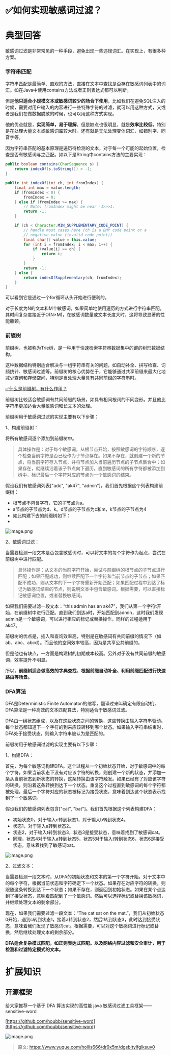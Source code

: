 # ✅如何实现敏感词过滤？


# 典型回答

敏感词过滤是非常常见的一种手段，避免出现一些违规词汇。在实现上，有很多种方案。


### 字符串匹配

字符串匹配是最简单、直观的方法，直接在文本中查找是否存在敏感词列表中的词汇。如在Java中使用contains方法或者正则表达式都可以判断。

但是**他只适合小规模文本或敏感词较少的场合下使用**，比如我们在避免SQL注入的时候，需要对用户输入的内容进行一些特殊字符的过滤，就可以用这种方式，又或者是我们在做数据脱敏的时候，也可以用这种方式实现。

他的优点就是，**实现简单，易于理解**。但是缺点也很明显，就是**效率比较低**，特别是在处理大量文本或敏感词库较大时。还有就是无法处理变体词汇，如错别字、同音字等。

因为字符串匹配的基本原理是遍历待检测的文本，对于每一个可能的起始位置，检查是否有敏感词与之匹配。如以下是String中contains方法的主要实现：
```java
public boolean contains(CharSequence s) {
    return indexOf(s.toString()) > -1;
}

public int indexOf(int ch, int fromIndex) {
    final int max = value.length;
    if (fromIndex < 0) {
        fromIndex = 0;
    } else if (fromIndex >= max) {
        // Note: fromIndex might be near -1>>>1.
        return -1;
    }

    if (ch < Character.MIN_SUPPLEMENTARY_CODE_POINT) {
        // handle most cases here (ch is a BMP code point or a
        // negative value (invalid code point))
        final char[] value = this.value;
        for (int i = fromIndex; i < max; i++) {
            if (value[i] == ch) {
                return i;
            }
        }
        return -1;
    } else {
        return indexOfSupplementary(ch, fromIndex);
    }
}

```

可以看到它是通过一个for循环从头开始进行便利的。

对于长度为N的文本和M个敏感词，如果简单地使用遍历的方式进行字符串匹配，其时间复杂度接近于O(N×M)，在敏感词数量或文本长度大时，这将导致显著的性能瓶颈。



### 前缀树

前缀树，也被称为Trie树，是一种用于快速检索字符串数据集中的键的树形数据结构。

这种数据结构特别适合解决与一组字符串有关的问题，如自动补全、拼写检查、词频统计、敏感词过滤等。前缀树的核心优势在于，它能够通过共享前缀来最大化地减少查询和存储空间，特别是当处理大量具有共同前缀的字符串时。

[✅什么是前缀树，有什么作用？](https://www.yuque.com/hollis666/dr9x5m/waqku6qab64aow90?view=doc_embed)

前缀树比较适合敏感词有共同前缀的场景，如具有相同根词的不同变形。并且他比字符串更加适合大量敏感词和长文本的处理。

前缀树用于敏感词过滤的实现主要有以下步骤：

1、构建前缀树：

将所有敏感词逐个添加到前缀树中。

> 具体操作是：对于每个敏感词，从根节点开始，按照敏感词的字符顺序，逐个检查当前字符是否已经作为子节点存在。如果不存在，就创建一个新的节点，将当前字符存入节点，并将节点加入当前遍历节点的子节点集合中；如果存在，就继续沿着该子节点向下遍历。直到敏感词的所有字符都被添加到树中，标记最后一个字符对应的节点为一个敏感词的结束。


假设我们有敏感词列表["adc", "ak47", "admin"]，我们首先根据这个列表构建前缀树：

- 根节点不包含字符，它的子节点为a。
- a节点的子节点为d、k。d节点的子节点为c和m，k节点的子节点为4
- 如此构建下去的前缀树如下：
- 


![image.png](./img/_xCx2_52AlljiZf4/1709968112601-3f950cb5-f6c3-49b8-9d22-b7482ef56329-623355.png)

2、敏感词过滤：

当需要检测一段文本是否包含敏感词时，可以将文本的每个字符作为起点，尝试在前缀树中进行匹配。

> 具体操作是：从文本的当前字符开始，尝试与前缀树的根节点的子节点进行匹配；如果匹配成功，则继续匹配下一个字符和当前节点的子节点；如果匹配不成功，则从文本的下一个字符重新开始匹配；如果匹配过程中到达了标记为敏感词结束的节点，则说明文本中包含敏感词。根据需要，可以直接标记敏感词位置，或者替换敏感词。


如果我们需要过滤一段文本：“this admin has an ak47”，我们从第一个字符t开始，在前缀树中进行匹配。直到我们到达a时，开始匹配到admin，这时我们发现admin是一个敏感词，可以进行相应的标记或替换操作。同样的过程适用于ak47。

前缀树的优点是，插入和查询效率高，特别是在敏感词有共同前缀的情况下（如ab、abc、abcd）。而且他的空间效率较高，因为是共享公共前缀的。

但是他也有缺点，一方面是构建树的初期成本较高。另外对于没有共同前缀的敏感词，效率提升不明显。

所以，**前缀树适合做高效的字典查找、根据前缀自动补全、利用前缀匹配进行快速路由等场景。**


### DFA算法

DFA是Deterministic Finite Automaton的缩写，翻译过来叫确定有限自动机，DFA算法是一种高效的文本匹配算法，特别适合于敏感词过滤。

DFA由一组状态组成，以及在这些状态之间的转换，这些转换由输入字符串驱动。每个状态都知道下一个字符的到来应该转移到哪个状态。如果输入字符串结束时，DFA处于接受状态，则输入字符串被认为是匹配的。

前缀树用于敏感词过滤的实现主要有以下步骤：

1、构建DFA：

首先，为每个敏感词构建DFA。这个过程从一个初始状态开始，对于敏感词中的每个字符，如果当前状态下没有对应该字符的转换，则创建一个新的状态，并添加一条从当前状态到新状态的转换，这条转换由该字符触发。如果已经有了对应该字符的转换，则沿着这条转换到达下一个状态。重复这个过程直到敏感词的每个字符都被处理。最后一个字符对应的状态被标记为接受状态，意味着到达这个状态表示找到了一个敏感词。

假设我们的敏感词列表包含["cat", "bat"]。我们首先根据这个列表构建DFA：

- 初始状态0，对于输入c转到状态1，对于输入b转到状态4。
- 状态1，对于输入a转到状态2。
- 状态2，对于输入t转到状态3，状态3是接受状态，意味着找到了敏感词cat。
- 同理，状态4对于输入a转到状态5，状态5对于输入t转到状态6，状态6是接受状态，意味着找到了敏感词bat。

![image.png](./img/_xCx2_52AlljiZf4/1709967564130-13aa8148-8e51-4be0-b923-886523ceabba-558498.png)

2、过滤文本：

当需要检测一段文本时，从DFA的初始状态和文本的第一个字符开始。对于文本中的每个字符，根据当前状态和字符确定下一个状态。如果存在对应字符的转换，则跟随这条转换到达下一个状态；如果不存在，则返回到初始状态。如果在某个点达到了接受状态，意味着匹配到了一个敏感词。然后可以选择标记或替换该敏感词，并继续处理文本的剩余部分。

现在，如果我们需要过滤一段文本：“The cat sat on the mat.”，我们从初始状态0开始，遇到c转到状态1，接着a转到状态2，然后t转到状态3，此时达到接受状态，意味着我们发现了敏感词cat。根据需要，可以对这个敏感词进行标记或替换，然后继续处理文本的剩余部分。

**DFA适合复杂模式匹配，如正则表达式匹配。以及网络内容过滤和安全审计，用于检测和过滤特定模式的文本。**


# 扩展知识


## 开源框架

给大家推荐一个基于 DFA 算法实现的高性能 java 敏感词过滤工具框架——sensitive-word
 

[https://github.com/houbb/sensitive-word](https://github.com/houbb/sensitive-word)

![image.png](./img/_xCx2_52AlljiZf4/1709968386371-5f8f36b6-7cf7-467d-8dc4-9b89639fde9f-988655.png)


> 原文: <https://www.yuque.com/hollis666/dr9x5m/dgsbltylfglksuv0>